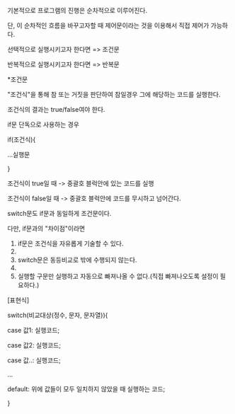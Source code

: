 기본적으로 프로그램의 진행은 순차적으로 이루어진다.

단, 이 순차적인 흐름을 바꾸고자할 때 제어문이라는 것을 이용해서 직접 제어가 가능하다.

선택적으로 실행시키고자 한다면 => 조건문 

반복적으로 실행시키고자 한다면 => 반복문

*조건문

"조건식"을 통해 참 또는 거짓을 판단하여 참일경우 그에 해당하는 코드를 실행한다.

조건식의 결과는 true/false여야 한다.

if문 단독으로 사용하는 경우

if(조건식){

...실행문

}

조건식이 true일 때  -> 중괄호 블럭안에 있는 코드를 실행

조건식이 false일 때 -> 중괄호 블럭안에 코드를 무시하고 넘어간다.


switch문도 if문과 동일하게 조건문이다.

다만, if문과의 "차이점"이라면

1. if문은 조건식을 자유롭게 기술할 수 있다.
2. 
3. switch문은 동등비교로 밖에 수행되지 않는다.
4. 
5. 실행할 구문만 실행하고 자동으로 빠져나올 수 없다.(직접 빠져나오도록 설정이 필요하다.)

[표현식]

switch(비교대상(정수, 문자, 문자열)){

case 값1: 실행코드;

case 값2: 실행코드;

case 값..: 실행코드;

...

default: 위에 값들이 모두 일치하지 않았을 때 실행하는 코드;

}
